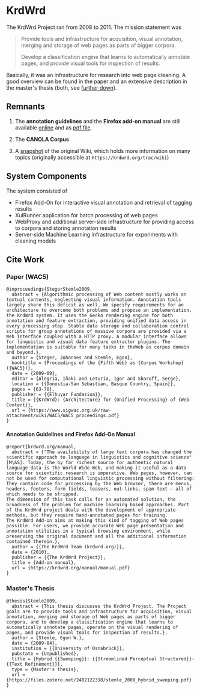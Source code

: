 # KrdWrd

The KrdWrd Project ran from 2008 to 2011. The mission statement was
> Provide tools and infrastructure for acquisition, visual annotation, merging and storage of web pages as parts of bigger corpora.
>
> Develop a classification engine that learns to automatically annotate pages, and provide visual tools for inspection of results.

Basically, it was an infrastructure for research into web page cleaning. A good
overview can be found in the paper and an extensive description in the master's
thesis (both, see [further down](#cite-work)).

## Remnants

1. The **annotation guidelines** and the **Firefox add-on manual** are still
available [online](https://krdwrd.github.io/manual) and as [pdf
file](https://github.com/krdwrd/manual/releases/download/20100831/manual.pdf).

2. The **CANOLA Corpus**

3. A [snapshot](https://github.com/krdwrd/krdwrd.github.io/wiki) of the original Wiki, which
   holds more information on many topics (originally accessible at `https://krdwrd.org/trac/wiki`)

## System Components

The system consisted of
- Firefox Add-On for interactive visual annotation and retrieval of tagging results
- XulRunner application for batch processing of web pages
- WebProxy and additional server-side infrastructure for providing access to
  corpora and storing annotation results
- Server-side Machine Learning infrastructure for experiments with cleaning models


## Cite Work

### Paper (WAC5)
<!-- {% raw %} -->
```
@inproceedings{StegerStemle2009,
  abstract = {Algorithmic processing of Web content mostly works on textual contents, neglecting visual information. Annotation tools largely share this deficit as well. We specify requirements for an architecture to overcome both problems and propose an implementation, the KrdWrd system. It uses the Gecko rendering engine for both annotation and feature extraction, providing unified data access in every processing step. Stable data storage and collaboration control scripts for group annotations of massive corpora are provided via a Web interface coupled with a HTTP proxy. A modular interface allows for linguistic and visual data feature extractor plugins. The implementation is suitable for many tasks in theWeb as corpus domain and beyond.},
  author = {Steger, Johannes and Stemle, Egon},
  booktitle = {Proceedings of the {Fifth Web} as {Corpus Workshop} ({WAC5})},
  date = {2009-09},
  editor = {Alegria, Iñaki and Leturia, Igor and Sharoff, Serge},
  location = {{Donostia-San Sebastian, Basque Country, Spain}},
  pages = {63-70},
  publisher = {{Elhuyar Fundazioa}},
  title = {{KrdWrd}: {Architecture} for {Unified Processing} of {Web Content}},
  url = {https://www.sigwac.org.uk/raw-attachment/wiki/WAC5/WAC5_proceedings.pdf}
}
```
<!-- {% endraw  %} -->

#### Annotation Guidelines and Firefox Add-On Manual
<!-- {% raw %} -->
```
@report{krdwrd.org/manual,
  abstract = {"The availability of large text corpora has changed the scientific approach to language in linguistics and cognitive science" [M\&S]. Today, the by far richest source for authentic natural language data is the World Wide Web, and making it useful as a data source for scientific research is imperative. Web pages, however, can not be used for computational linguistic processing without filtering: They contain code for processing by the Web browser, there are menus, headers, footers, form fields, teasers, out-links, spam-text – all of which needs to be stripped.
The dimension of this task calls for an automated solution, the broadness of the problem for machine learning based approaches. Part of the KrdWrd project deals with the development of appropriate methods, but they require hand-annotated pages for training.
The KrdWrd Add-on aims at making this kind of tagging of Web pages possible. For users, we provide accurate Web page presentation and annotation utilities in a typical browsing environment, while preserving the original document and all the additional information contained therein.},
  author = {{The KrdWrd Team (krdwrd.org)}},
  date = {2010},
  publisher = {{The KrdWrd Project}},
  title = {Add-on manual},
  url = {https://krdwrd.org/manual/manual.pdf}
}

```
<!-- {% endraw  %} -->

### Master's Thesis
<!-- {% raw %} -->
```
@thesis{Stemle2009,
  abstract = {This thesis discusses the KrdWrd Project. The Project goals are to provide tools and infrastructure for acquisition, visual annotation, merging and storage of Web pages as parts of bigger corpora, and to develop a classification engine that learns to automatically annotate pages, operate on the visual rendering of pages, and provide visual tools for inspection of results.},
  author = {Stemle, Egon W.},
  date = {2009-04},
  institution = {{University of Osnabrück}},
  pubstate = {Unpublished},
  title = {Hybrid {{Sweeping}}: {{Streamlined Perceptual Structured}}-{{Text Refinement}}},
  type = {Master's thesis},
  url = {https://files.zotero.net/2482122318/stemle_2009_hybrid_sweeping.pdf}
}

```
<!-- {% endraw  %} -->
